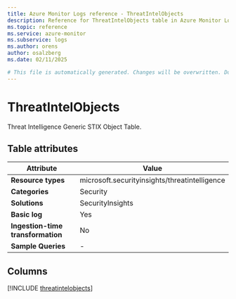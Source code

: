 ```yaml
---
title: Azure Monitor Logs reference - ThreatIntelObjects
description: Reference for ThreatIntelObjects table in Azure Monitor Logs.
ms.topic: reference
ms.service: azure-monitor
ms.subservice: logs
ms.author: orens
author: osalzberg
ms.date: 02/11/2025

# This file is automatically generated. Changes will be overwritten. Do not change this file directly.
---
```


# ThreatIntelObjects

Threat Intelligence Generic STIX Object Table.


## Table attributes

|Attribute|Value|
|---|---|
|**Resource types**|microsoft.securityinsights/threatintelligence|
|**Categories**|Security|
|**Solutions**| SecurityInsights|
|**Basic log**|Yes|
|**Ingestion-time transformation**|No|
|**Sample Queries**|-|



## Columns
  
[!INCLUDE [threatintelobjects](~/reusable-content/ce-skilling/azure/includes/azure-monitor/reference/tables/threatintelobjects-include.md)]
